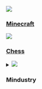 
<a href="https://razvii22.github.io/bakery-wiki/wiki/games/minecraft.md">
  <img src=".../.../assets/images/games/minecraft.png">
  <h3>Minecraft</h3>
</a>
<a href="https://razvii22.github.io/bakery-wiki/wiki/games/chess.html">
  <img src=".../.../assets/images/games/chess.png">
  <h3>Chess</h3>
</a>
<details>
  <summary>
    <img src=".../.../assets/images/games/mindustry.png">
    <h3>Mindustry</h3>
  </summary>
  <p>
    Mndustry is a real time strategy / tower defense game in you colonise planets, exploit materials, build defenses, and battle with drones. The Erekir campaign is obviously better.
  </p>
</details>
